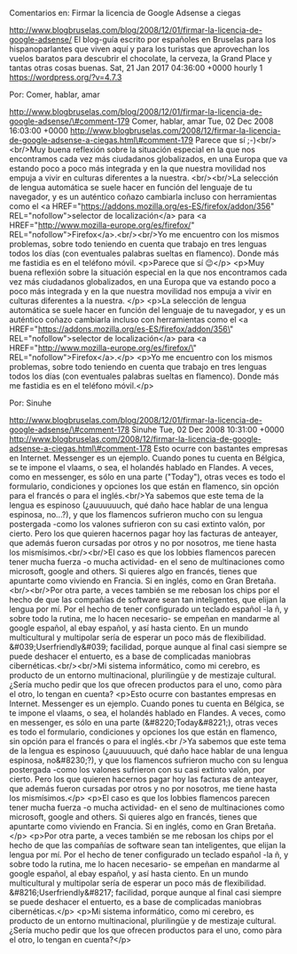 Comentarios en: Firmar la licencia de Google Adsense a ciegas

http://www.blogbruselas.com/blog/2008/12/01/firmar-la-licencia-de-google-adsense/
El blog-guía escrito por españoles en Bruselas para los hispanoparlantes
que viven aquí y para los turistas que aprovechan los vuelos baratos
para descubrir el chocolate, la cerveza, la Grand Place y tantas otras
cosas buenas. Sat, 21 Jan 2017 04:36:00 +0000 hourly 1
https://wordpress.org/?v=4.7.3

Por: Comer, hablar, amar

http://www.blogbruselas.com/blog/2008/12/01/firmar-la-licencia-de-google-adsense/\#comment-179
Comer, hablar, amar Tue, 02 Dec 2008 16:03:00 +0000
http://www.blogbruselas.com/2008/12/firmar-la-licencia-de-google-adsense-a-ciegas.html\#comment-179
Parece que sí ;-)&lt;br/&gt;&lt;br/&gt;Muy buena reflexión sobre la
situación especial en la que nos encontramos cada vez más ciudadanos
globalizados, en una Europa que va estando poco a poco más integrada y
en la que nuestra movilidad nos empuja a vivir en culturas diferentes a
la nuestra. &lt;br/&gt;&lt;br/&gt;La selección de lengua automática se
suele hacer en función del lenguaje de tu navegador, y es un auténtico
coñazo cambiarla incluso con herramientas como el &lt;a
HREF=&quot;https://addons.mozilla.org/es-ES/firefox/addon/356&quot;
REL=&quot;nofollow&quot;&gt;selector de localización&lt;/a&gt; para
&lt;a HREF=&quot;http://www.mozilla-europe.org/es/firefox/&quot;
REL=&quot;nofollow&quot;&gt;Firefox&lt;/a&gt;.&lt;br/&gt;&lt;br/&gt;Yo
me encuentro con los mismos problemas, sobre todo teniendo en cuenta que
trabajo en tres lenguas todos los días (con eventuales palabras sueltas
en flamenco). Donde más me fastidia es en el teléfono móvil. \<p\>Parece
que sí 😉\</p\> \<p\>Muy buena reflexión sobre la situación especial en
la que nos encontramos cada vez más ciudadanos globalizados, en una
Europa que va estando poco a poco más integrada y en la que nuestra
movilidad nos empuja a vivir en culturas diferentes a la nuestra. \</p\>
\<p\>La selección de lengua automática se suele hacer en función del
lenguaje de tu navegador, y es un auténtico coñazo cambiarla incluso con
herramientas como el \<a
HREF=\"https://addons.mozilla.org/es-ES/firefox/addon/356\"
REL=\"nofollow\"\>selector de localización\</a\> para \<a
HREF=\"http://www.mozilla-europe.org/es/firefox/\"
REL=\"nofollow\"\>Firefox\</a\>.\</p\> \<p\>Yo me encuentro con los
mismos problemas, sobre todo teniendo en cuenta que trabajo en tres
lenguas todos los días (con eventuales palabras sueltas en flamenco).
Donde más me fastidia es en el teléfono móvil.\</p\>

Por: Sinuhe

http://www.blogbruselas.com/blog/2008/12/01/firmar-la-licencia-de-google-adsense/\#comment-178
Sinuhe Tue, 02 Dec 2008 10:31:00 +0000
http://www.blogbruselas.com/2008/12/firmar-la-licencia-de-google-adsense-a-ciegas.html\#comment-178
Esto ocurre con bastantes empresas en Internet. Messenger es un ejemplo.
Cuando pones tu cuenta en Bélgica, se te impone el vlaams, o sea, el
holandés hablado en Flandes. A veces, como en messenger, es sólo en una
parte (&quot;Today&quot;), otras veces es todo el formulario,
condiciones y opciones los que están en flamenco, sin opción para el
francés o para el inglés.&lt;br/&gt;Ya sabemos que este tema de la
lengua es espinoso (¿auuuuuuch, qué daño hace hablar de una lengua
espinosa, no\...?), y que los flamencos sufrieron mucho con su lengua
postergada -como los valones sufrieron con su casi extinto valón, por
cierto. Pero los que quieren hacernos pagar hoy las facturas de
anteayer, que además fueron cursadas por otros y no por nosotros, me
tiene hasta los mismísimos.&lt;br/&gt;&lt;br/&gt;El caso es que los
lobbies flamencos parecen tener mucha fuerza -o mucha actividad- en el
seno de multinaciones como microsoft, google and others. Si quieres algo
en francés, tienes que apuntarte como viviendo en Francia. Si en inglés,
como en Gran Bretaña.&lt;br/&gt;&lt;br/&gt;Por otra parte, a veces
también se me rebosan los chips por el hecho de que las compañías de
software sean tan inteligentes, que elijan la lengua por mí. Por el
hecho de tener configurado un teclado español -la ñ, y sobre todo la
rutina, me lo hacen necesario- se empeñan en mandarme al google español,
al ebay español, y así hasta ciento. En un mundo multicultural y
multipolar sería de esperar un poco más de flexibilidad.
&\#039;Userfriendly&\#039; facilidad, porque aunque al final casi
siempre se puede deshacer el entuerto, es a base de complicadas
maniobras cibernéticas.&lt;br/&gt;&lt;br/&gt;Mi sistema informático,
como mi cerebro, es producto de un entorno multinacional, plurilingüe y
de mestizaje cultural. ¿Sería mucho pedir que los que ofrecen productos
para el uno, como pàra el otro, lo tengan en cuenta? \<p\>Esto ocurre
con bastantes empresas en Internet. Messenger es un ejemplo. Cuando
pones tu cuenta en Bélgica, se te impone el vlaams, o sea, el holandés
hablado en Flandes. A veces, como en messenger, es sólo en una parte
(&\#8220;Today&\#8221;), otras veces es todo el formulario, condiciones
y opciones los que están en flamenco, sin opción para el francés o para
el inglés.\<br /\>Ya sabemos que este tema de la lengua es espinoso
(¿auuuuuuch, qué daño hace hablar de una lengua espinosa, no&\#8230;?),
y que los flamencos sufrieron mucho con su lengua postergada -como los
valones sufrieron con su casi extinto valón, por cierto. Pero los que
quieren hacernos pagar hoy las facturas de anteayer, que además fueron
cursadas por otros y no por nosotros, me tiene hasta los
mismísimos.\</p\> \<p\>El caso es que los lobbies flamencos parecen
tener mucha fuerza -o mucha actividad- en el seno de multinaciones como
microsoft, google and others. Si quieres algo en francés, tienes que
apuntarte como viviendo en Francia. Si en inglés, como en Gran
Bretaña.\</p\> \<p\>Por otra parte, a veces también se me rebosan los
chips por el hecho de que las compañías de software sean tan
inteligentes, que elijan la lengua por mí. Por el hecho de tener
configurado un teclado español -la ñ, y sobre todo la rutina, me lo
hacen necesario- se empeñan en mandarme al google español, al ebay
español, y así hasta ciento. En un mundo multicultural y multipolar
sería de esperar un poco más de flexibilidad.
&\#8216;Userfriendly&\#8217; facilidad, porque aunque al final casi
siempre se puede deshacer el entuerto, es a base de complicadas
maniobras cibernéticas.\</p\> \<p\>Mi sistema informático, como mi
cerebro, es producto de un entorno multinacional, plurilingüe y de
mestizaje cultural. ¿Sería mucho pedir que los que ofrecen productos
para el uno, como pàra el otro, lo tengan en cuenta?\</p\>
